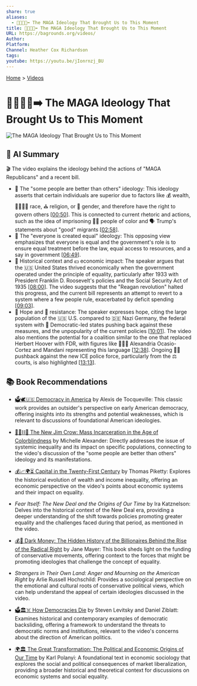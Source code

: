 ```yaml
---
share: true
aliases:
  - 🧢🇺🇸📢➡️ The MAGA Ideology That Brought Us to This Moment
title: 🧢🇺🇸📢➡️ The MAGA Ideology That Brought Us to This Moment
URL: https://bagrounds.org/videos/
Author: 
Platform: 
Channel: Heather Cox Richardson
tags: 
youtube: https://youtu.be/jIonrnzj_BU
---
```

[Home](../index.md) > [Videos](./index.md)  
# 🧢🇺🇸📢➡️ The MAGA Ideology That Brought Us to This Moment  
![The MAGA Ideology That Brought Us to This Moment](https://youtu.be/jIonrnzj_BU)  
  
## 🤖 AI Summary  
🎬 The video explains the ideology behind the actions of "MAGA Republicans" and a recent bill.  
  
* 👑 The "some people are better than others" ideology: This ideology asserts that certain individuals are superior due to factors like 💰 wealth, 👨‍👩‍👧‍👦 race, ⛪ religion, or 🚻 gender, and therefore have the right to govern others \[[00:50](http://www.youtube.com/watch?v=jIonrnzj_BU&t=50)\]. This is connected to current rhetoric and actions, such as the idea of imprisoning 🧑🏿 people of color and 🗣️ Trump's statements about "good" migrants \[[02:58](http://www.youtube.com/watch?v=jIonrnzj_BU&t=178)\].  
* 🤝 The "everyone is created equal" ideology: This opposing view emphasizes that everyone is equal and the government's role is to ensure equal treatment before the law, equal access to resources, and a say in government \[[06:49](http://www.youtube.com/watch?v=jIonrnzj_BU&t=409)\].  
* 📜 Historical context and 💵 economic impact: The speaker argues that the 🇺🇸 United States thrived economically when the government operated under the principle of equality, particularly after 1933 with President Franklin D. Roosevelt's policies and the Social Security Act of 1935 \[[08:00](http://www.youtube.com/watch?v=jIonrnzj_BU&t=480)\]. The video suggests that the "Reagan revolution" halted this progress, and the current bill represents an attempt to revert to a system where a few people rule, exacerbated by deficit spending \[[09:03](http://www.youtube.com/watch?v=jIonrnzj_BU&t=543)\].  
* 🙏 Hope and 💪 resistance: The speaker expresses hope, citing the large population of the 🇺🇸 U.S. compared to 🇩🇪 Nazi Germany, the federal system with 💙 Democratic-led states pushing back against these measures, and the unpopularity of the current policies \[[10:01](http://www.youtube.com/watch?v=jIonrnzj_BU&t=601)\]. The video also mentions the potential for a coalition similar to the one that replaced Herbert Hoover with FDR, with figures like 👩🏽‍💼 Alexandria Ocasio-Cortez and Mandani representing this language \[[12:38](http://www.youtube.com/watch?v=jIonrnzj_BU&t=758)\]. Ongoing 👮‍♀️ pushback against the new ICE police force, particularly from the ⚖️ courts, is also highlighted \[[13:13](http://www.youtube.com/watch?v=jIonrnzj_BU&t=793)\].  
  
## 📚 Book Recommendations  
- [🗳️🕊️🇺🇸 Democracy in America](../books/democracy-in-america.md) by Alexis de Tocqueville: This classic work provides an outsider's perspective on early American democracy, offering insights into its strengths and potential weaknesses, which is relevant to discussions of foundational American ideologies.  
      
- [🧑🏿⛓️🙈 The New Jim Crow: Mass Incarceration in the Age of Colorblindness](../books/the-new-jim-crow-mass-incarceration-in-the-age-of-colorblindness.md) by Michelle Alexander: Directly addresses the issue of systemic inequality and its impact on specific populations, connecting to the video's discussion of the "some people are better than others" ideology and its manifestations.  
      
- [💰📈🌍⏳ Capital in the Twenty-First Century](../books/capital-in-the-twenty-first-century.md) by Thomas Piketty: Explores the historical evolution of wealth and income inequality, offering an economic perspective on the video's points about economic systems and their impact on equality.  
      
- _Fear Itself: The New Deal and the Origins of Our Time_ by Ira Katznelson: Delves into the historical context of the New Deal era, providing a deeper understanding of the shift towards policies promoting greater equality and the challenges faced during that period, as mentioned in the video.  
      
- [💰🤫 Dark Money: The Hidden History of the Billionaires Behind the Rise of the Radical Right](../books/dark-money-the-hidden-history-of-the-billionaires-behind-the-rise-of-the-radical-right.md) by Jane Mayer: This book sheds light on the funding of conservative movements, offering context to the forces that might be promoting ideologies that challenge the concept of equality.  
      
- _Strangers in Their Own Land: Anger and Mourning on the American Right_ by Arlie Russell Hochschild: Provides a sociological perspective on the emotional and cultural roots of conservative political views, which can help understand the appeal of certain ideologies discussed in the video.  
      
- [🗳️🏛️☠️ How Democracies Die](../books/how-democracies-die.md) by Steven Levitsky and Daniel Ziblatt: Examines historical and contemporary examples of democratic backsliding, offering a framework to understand the threats to democratic norms and institutions, relevant to the video's concerns about the direction of American politics.  
      
- [🌍🏛️ The Great Transformation: The Political and Economic Origins of Our Time](../books/the-great-transformation-the-political-and-economic-origins-of-our-time.md) by Karl Polanyi: A foundational text in economic sociology that explores the social and political consequences of market liberalization, providing a broader historical and theoretical context for discussions on economic systems and social equality.